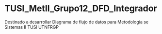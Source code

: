# TUSI_MetII_Grupo12_DFD_Integrador
Destinado a desarrollar Diagrama de flujo de datos para Metodologia se Sistemas II TUSI UTNFRGP
